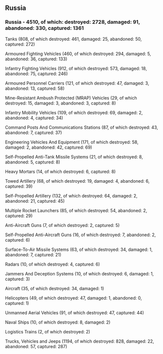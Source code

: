 
 
 ## Russia
 
 ### Russia - 4510, of which: destroyed: 2728, damaged: 91, abandoned: 330, captured: 1361

 

 

 Tanks (808, of which destroyed: 461, damaged: 25, abandoned: 50, captured: 272)

 Armoured Fighting Vehicles (460, of which destroyed: 294, damaged: 5, abandoned: 36, captured: 133)

 Infantry Fighting Vehicles (912, of which destroyed: 573, damaged: 18, abandoned: 75, captured: 246)

 Armoured Personnel Carriers (121, of which destroyed: 47, damaged: 3, abandoned: 13, captured: 58)

 Mine-Resistant Ambush Protected (MRAP) Vehicles (29, of which destroyed: 15, damaged: 3, abandoned: 3, captured: 8)

 Infantry Mobility Vehicles (109, of which destroyed: 69, damaged: 2, abandoned: 4, captured: 34)

 Command Posts And Communications Stations (87, of which destroyed: 43, abandoned: 7, captured: 37)

 Engineering Vehicles And Equipment (171, of which destroyed: 58, damaged: 2, abandoned: 42, captured: 69)

 Self-Propelled Anti-Tank Missile Systems (21, of which destroyed: 8, abandoned: 5, captured: 8)

 Heavy Mortars (14, of which destroyed: 6, captured: 8)

 Towed Artillery (68, of which destroyed: 19, damaged: 4, abandoned: 6, captured: 39)

 Self-Propelled Artillery (132, of which destroyed: 64, damaged: 2, abandoned: 21, captured: 45)

 Multiple Rocket Launchers (85, of which destroyed: 54, abandoned: 2, captured: 29)

 Anti-Aircraft Guns (7, of which destroyed: 2, captured: 5)

 Self-Propelled Anti-Aircraft Guns (16, of which destroyed: 7, abandoned: 2, captured: 6)

 Surface-To-Air Missile Systems (63, of which destroyed: 34, damaged: 1, abandoned: 7, captured: 21)

 Radars (10, of which destroyed: 4, captured: 6)

 Jammers And Deception Systems (10, of which destroyed: 6, damaged: 1, captured: 3)

 Aircraft (35, of which destroyed: 34, damaged: 1)

 Helicopters (49, of which destroyed: 47, damaged: 1, abandoned: 0, captured: 1)

 Unmanned Aerial Vehicles (91, of which destroyed: 47, captured: 44)

 Naval Ships (10, of which destroyed: 8, damaged: 2)

 Logistics Trains (2, of which destroyed: 2)

 Trucks, Vehicles and Jeeps (1194, of which destroyed: 828, damaged: 22, abandoned: 57, captured: 287)


